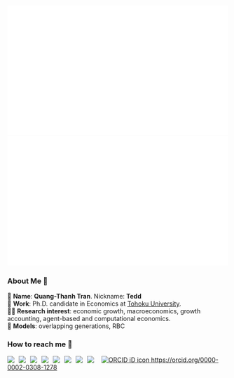 ![](https://github.com/thanhqtran/thanhqtran/blob/master/generated/overview.svg)
![](https://github.com/thanhqtran/thanhqtran/blob/master/generated/languages.svg)
</a>

<!--
**isupersky/isupersky** is a ✨ _special_ ✨ repository because its `README.md` (this file) appears on your GitHub profile.

Here are some ideas to get you started:

- 🔭 I’m currently working on ...
- 🌱 I’m currently learning ...
- 👯 I’m looking to collaborate on ...
- 🤔 I’m looking for help with ...
- 💬 Ask me about ...
- 📫 How to reach me: ...
- 😄 Pronouns: ...
- ⚡ Fun fact: ...
-->

### About Me 🚀
💬 **Name**: **Quang-Thanh Tran**. Nickname: **Tedd** </br>
🌱 **Work**: Ph.D. candidate in Economics at <a href="https://www2.econ.tohoku.ac.jp/english/page-gpem.html"> Tohoku University</a>.</br>
👨‍💻 **Research interest**: economic growth, macroeconomics, growth accounting, agent-based and computational economics. </br>
🔭 **Models**: overlapping generations, RBC </br>
### How to reach me 👯
<a href="mailto:tran.quang.thanh.p1@dc.tohoku.ac.jp">
  <img align="left" width="26px" src="https://upload.wikimedia.org/wikipedia/commons/thumb/7/7e/Gmail_icon_%282020%29.svg/512px-Gmail_icon_%282020%29.svg.png" />
</a>
<a href="https://www.linkedin.com/in/tranquangthanhftu/">
  <img align="left" width="26px" src="https://cdn-icons-png.flaticon.com/512/174/174857.png"  />
</a>
<a href="https://www.researchgate.net/profile/Quang-Thanh-Tran-2">
  <img align="left" width="26px" src="https://upload.wikimedia.org/wikipedia/commons/thumb/5/5e/ResearchGate_icon_SVG.svg/2048px-ResearchGate_icon_SVG.svg.png" />
</a>
<a href="https://thanhqtran.github.io">
  <img align="left" width="26px" src="https://img.favpng.com/13/12/10/github-pages-logo-computer-icons-png-favpng-ew8sjnZfG8RsyhJNBTL2Dw3SR.jpg" />
</a>
<a href="https://ideas.repec.org/f/ptr448.html">
  <img align="left" width="26px" src="https://raw.githubusercontent.com/thanhqtran/thanhqtran.github.io/master/images/ideas.svg" />
</a>
<a href="https://scholar.google.com/citations?user=rWZJIlwAAAAJ&hl=en">
  <img align="left" width="26px" src="https://raw.githubusercontent.com/thanhqtran/thanhqtran.github.io/master/images/scholar.svg" />
</a>
<a href="https://researchmap.jp/tranquangthanh">
  <img align="left" width="26px" src="https://raw.githubusercontent.com/thanhqtran/thanhqtran.github.io/master/images/rm.svg" />
</a>
<a href="https://nipponkiyoshi.com">
  <img align="left" width="26px" src="https://cdn-icons-png.flaticon.com/512/174/174881.png" />
</a>
    <a
    id="cy-effective-orcid-url"
    class="underline"
     href="https://orcid.org/0000-0002-0308-1278"
     target="orcid.widget"
     rel="me noopener noreferrer"
     style="vertical-align: top">
     <img
        src="https://orcid.org/sites/default/files/images/orcid_16x16.png"
        style="width: 1em; margin-inline-start: 0.5em"
        alt="ORCID iD icon"/>
      https://orcid.org/0000-0002-0308-1278
    </a>
